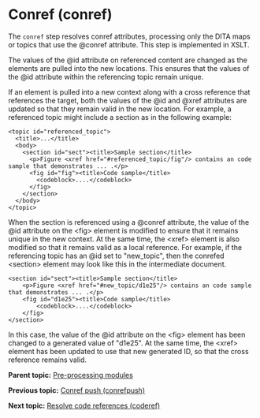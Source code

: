 # Conref \(conref\)

The `conref` step resolves conref attributes, processing only the DITA maps or topics that use the @conref attribute. This step is implemented in XSLT.

The values of the @id attribute on referenced content are changed as the elements are pulled into the new locations. This ensures that the values of the @id attribute within the referencing topic remain unique.

If an element is pulled into a new context along with a cross reference that references the target, both the values of the @id and @xref attributes are updated so that they remain valid in the new location. For example, a referenced topic might include a section as in the following example:

```
<topic id="referenced_topic">
  <title>...</title>
  <body>
    <section id="sect"><title>Sample section</title>
      <p>Figure <xref href="#referenced_topic/fig"/> contains an code sample that demonstrates ... .</p>
      <fig id="fig"><title>Code sample</title>
        <codeblock>....</codeblock>
      </fig>
    </section>
  </body>
</topic>
```

When the section is referenced using a @conref attribute, the value of the @id attribute on the <fig\> element is modified to ensure that it remains unique in the new context. At the same time, the <xref\> element is also modified so that it remains valid as a local reference. For example, if the referencing topic has an @id set to "new\_topic", then the conrefed <section\> element may look like this in the intermediate document.

```
<section id="sect"><title>Sample section</title>
    <p>Figure <xref href="#new_topic/d1e25"/> contains an code sample that demonstrates ... .</p>
    <fig id="d1e25"><title>Code sample</title>
        <codeblock>....</codeblock>
    </fig>
</section>
```

In this case, the value of the @id attribute on the <fig\> element has been changed to a generated value of "d1e25". At the same time, the <xref\> element has been updated to use that new generated ID, so that the cross reference remains valid.

**Parent topic:** [Pre-processing modules](../dev_ref/DITA-OTPreprocess.md)

**Previous topic:** [Conref push \(conrefpush\)](../dev_ref/preprocess-conrefpush.md)

**Next topic:** [Resolve code references \(coderef\)](../dev_ref/preprocess-coderef.md)

